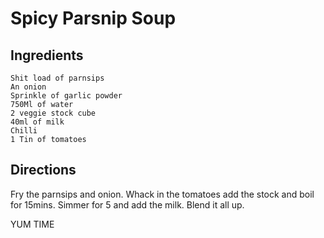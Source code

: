 # Spicy Parsnip Soup

## Ingredients

	Shit load of parnsips
	An onion
	Sprinkle of garlic powder
	750Ml of water
	2 veggie stock cube 
	40ml of milk
	Chilli
	1 Tin of tomatoes

## Directions

Fry the parnsips and onion. Whack in the tomatoes add the stock and boil for 15mins. Simmer for 5 and add the milk. Blend it all up.

YUM TIME